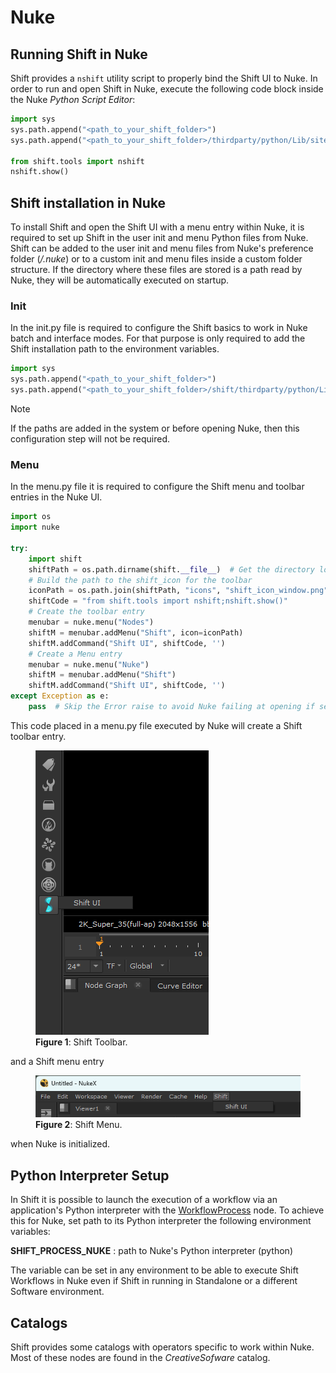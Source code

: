 # Nuke

## Running Shift in Nuke

Shift provides a `nshift` utility script to properly bind the Shift UI to Nuke. In order to run and open Shift in Nuke, execute the following code block inside the Nuke *Python Script Editor*:

```python
import sys
sys.path.append("<path_to_your_shift_folder>")
sys.path.append("<path_to_your_shift_folder>/thirdparty/python/Lib/site-packages")

from shift.tools import nshift
nshift.show()
```

## Shift installation in Nuke

To install Shift and open the Shift UI with a menu entry within Nuke, it is required to set up Shift in the user init and menu Python files from Nuke. Shift can be added to the user init and menu files from Nuke's preference folder (*<home directory>/.nuke*) or to a custom init and menu files inside a custom folder structure. If the directory where these files are stored is a path read by Nuke, they will be automatically executed on startup.


### Init

In the init.py file is required to configure the Shift basics to work in Nuke batch and interface modes. For that purpose is only required to add the Shift installation path to the environment variables. 

```python
import sys
sys.path.append("<path_to_your_shift_folder>")
sys.path.append("<path_to_your_shift_folder>/shift/thirdparty/python/Lib/site-packages")
```

>[!NOTE]
> If the paths are added in the system or before opening Nuke, then this configuration step will not be required.


### Menu

In the menu.py file it is required to configure the Shift menu and toolbar entries in the Nuke UI.


```python
import os
import nuke

try:
    import shift
    shiftPath = os.path.dirname(shift.__file__)  # Get the directory location of Shift
    # Build the path to the shift_icon for the toolbar
    iconPath = os.path.join(shiftPath, "icons", "shift_icon_window.png")
    shiftCode = "from shift.tools import nshift;nshift.show()"
    # Create the toolbar entry
    menubar = nuke.menu("Nodes")
    shiftM = menubar.addMenu("Shift", icon=iconPath)
    shiftM.addCommand("Shift UI", shiftCode, '')
    # Create a Menu entry
    menubar = nuke.menu("Nuke")
    shiftM = menubar.addMenu("Shift")
    shiftM.addCommand("Shift UI", shiftCode, '')
except Exception as e:
    pass  # Skip the Error raise to avoid Nuke failing at opening if setting up the menu does not work on startup.
```

This code placed in a menu.py file executed by Nuke will create a Shift toolbar entry.



<figure>
      <img src="images/shift_toolbar.png" alt="UI">
      <figcaption><b>Figure 1</b>: Shift Toolbar.</figcaption>
</figure>

and a Shift menu entry

<figure>
      <img src="images/shift_menu.png" alt="UI">
      <figcaption><b>Figure 2</b>: Shift Menu.</figcaption>
</figure>

when Nuke is initialized.

## Python Interpreter Setup
In Shift it is possible to launch the execution of a workflow via an application's Python interpreter with the [WorkflowProcess](../reference/nodes/workflow#workflowProcess-node) node. To achieve this for Nuke, set path to its Python interpreter the following environment variables:


**SHIFT_PROCESS_NUKE** : path to Nuke's Python interpreter (python)

The variable can be set in any environment to be able to execute Shift Workflows in Nuke even if Shift in running in Standalone or a different Software environment.

## Catalogs

Shift provides some catalogs with operators specific to work within Nuke. Most of these nodes are found in the *CreativeSofware* catalog. 


<!-- ### Examples
This section is reserved to an example video of how to use Shift in Nuke.
 -->

